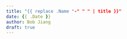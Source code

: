 ```yaml
---
title: "{{ replace .Name "-" " " | title }}"
date: {{ .Date }}
author: Bob Jiang
draft: true
---
```


